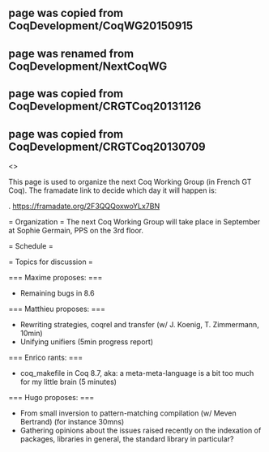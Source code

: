 ## page was copied from CoqDevelopment/CoqWG20150915
## page was renamed from CoqDevelopment/NextCoqWG
## page was copied from CoqDevelopment/CRGTCoq20131126
## page was copied from CoqDevelopment/CRGTCoq20130709
<<TableOfContents>>

This page is used to organize the next Coq Working Group (in French GT Coq). The framadate link to decide which day it will happen is:

 . https://framadate.org/2F3QQQoxwoYLx7BN

= Organization =
The next Coq Working Group will take place in September at Sophie Germain, PPS on the 3rd floor.

= Schedule =


= Topics for discussion =


=== Maxime proposes: ===
 * Remaining bugs in 8.6

=== Matthieu proposes: ===
 * Rewriting strategies, coqrel and transfer (w/ J. Koenig, T. Zimmermann, 10min)
 * Unifying unifiers (5min progress report)

=== Enrico rants: ===
 * coq_makefile in Coq 8.7, aka: a meta-meta-language is a bit too much for my little brain (5 minutes)

=== Hugo proposes: ===
 * From small inversion to pattern-matching compilation (w/ Meven Bertrand) (for instance 30mns)
 * Gathering opinions about the issues raised recently on the indexation of packages, libraries in general, the standard library in particular?

